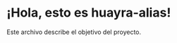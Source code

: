 ¡Hola, esto es huayra-alias!
==========================

Este archivo describe el objetivo del proyecto.
